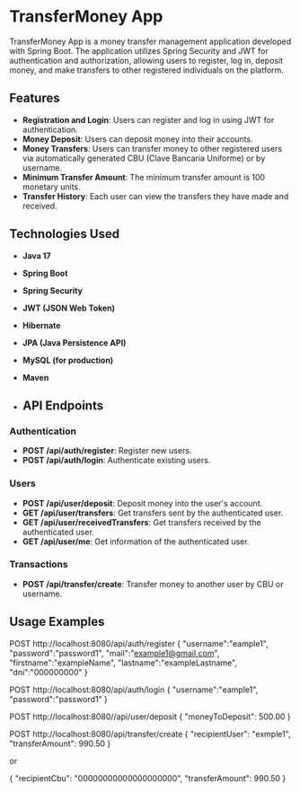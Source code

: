 # TransferMoney App

TransferMoney App is a money transfer management application developed with Spring Boot. The application utilizes Spring Security and JWT for authentication and authorization, allowing users to register, log in, deposit money, and make transfers to other registered individuals on the platform.

## Features

- **Registration and Login**: Users can register and log in using JWT for authentication.
- **Money Deposit**: Users can deposit money into their accounts.
- **Money Transfers**: Users can transfer money to other registered users via automatically generated CBU (Clave Bancaria Uniforme) or by username.
- **Minimum Transfer Amount**: The minimum transfer amount is 100 monetary units.
- **Transfer History**: Each user can view the transfers they have made and received.

## Technologies Used

- **Java 17**
- **Spring Boot**
- **Spring Security**
- **JWT (JSON Web Token)**
- **Hibernate**
- **JPA (Java Persistence API)**
- **MySQL (for production)**
- **Maven**

- ## API Endpoints

### Authentication

- **POST /api/auth/register**: Register new users.
- **POST /api/auth/login**: Authenticate existing users.

### Users

- **POST /api/user/deposit**: Deposit money into the user's account.
- **GET /api/user/transfers**: Get transfers sent by the authenticated user.
- **GET /api/user/receivedTransfers**: Get transfers received by the authenticated user.
- **GET /api/user/me**: Get information of the authenticated user.

### Transactions

- **POST /api/transfer/create**: Transfer money to another user by CBU or username.

## Usage Examples
 POST http://localhost:8080/api/auth/register
{
"username":"eample1",
"password":"password1",
"mail":"example1@gmail.com",
"firstname":"exampleName",
"lastname":"exampleLastname",
"dni":"000000000"
}

POST http://localhost:8080/api/auth/login
{
"username":"eample1",
"password":"password1"
}

POST http://localhost:8080//api/user/deposit
{
    "moneyToDeposit": 500.00
}

POST http://localhost:8080/api/transfer/create
{
  "recipientUser": "exmple1",
  "transferAmount": 990.50
}

or

{
  "recipientCbu": "00000000000000000000",
  "transferAmount": 990.50
}




